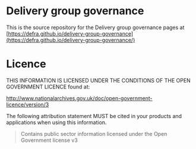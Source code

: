 # Delivery group governance

This is the source repository for the Delivery group governance pages at [https://defra.github.io/delivery-group-governance](https://defra.github.io/delivery-group-governance/)

# Licence

THIS INFORMATION IS LICENSED UNDER THE CONDITIONS OF THE OPEN GOVERNMENT LICENCE found at:

<http://www.nationalarchives.gov.uk/doc/open-government-licence/version/3>

The following attribution statement MUST be cited in your products and applications when using this information.

>Contains public sector information licensed under the Open Government license v3

